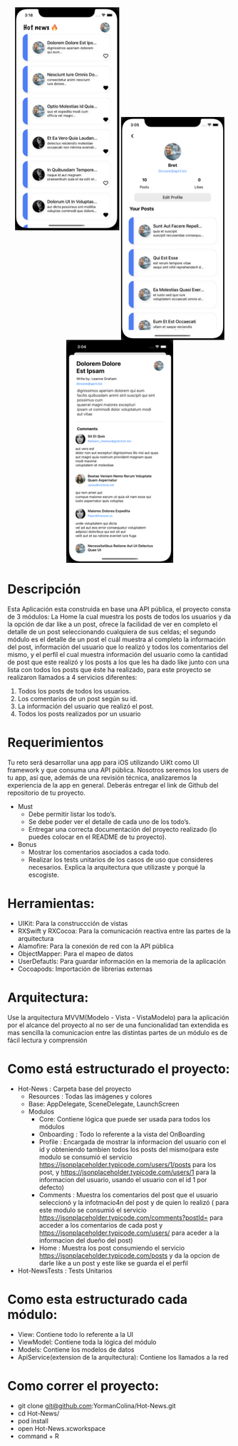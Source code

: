 <div align='center'>
<a href="url"><img src="https://github.com/YormanColina/Hot-News/blob/main/resources/Home.png" align="leading" height=500></a>
<a href="url"><img src="https://github.com/YormanColina/Hot-News/blob/main/resources/Profile.png" align="center" height=500></a>
<a href="url"><img src="https://github.com/YormanColina/Hot-News/blob/main/resources/Comments.png" align="trailing" height=500></a>
 </div>
  
  
#  Descripción 
<div align='left'>
Esta Aplicación esta construida en base una API pública, el proyecto consta de 3 módulos: La Home la cual muestra los posts de todos los usuarios y da la opción de dar like a un post, ofrece la facilidad de ver en completo el detalle de un post seleccionando cualquiera de sus celdas; el segundo módulo es el detalle de un post el cuál muestra al completo la información del post, información del usuario que lo realizó y todos los comentarios del mismo, y el perfíl el cual muestra información del usuario como la cantidad de post que este realizó y los posts a los que les ha dado like junto con una lista con todos los posts que éste ha realizado, para este proyecto se realizaron llamados a 4 servicios diferentes: 
 
 1) Todos los posts de todos los usuarios. 
 2) Los comentarios de un post según su id. 
 3) La información del usuario que realizó el post. 
 4) Todos los posts realizados por un usuario

 
 # Requerimientos
 
Tu reto será desarrollar una app para iOS utilizando UiKt como UI framework y que consuma una API pública. Nosotros seremos los users de tu app, así que, además de una revisión técnica, analizaremos la experiencia de la app en general. 
Deberás entregar el link de Github del repositorio de tu proyecto. 
- Must 
   - Debe permitir listar los todo’s. 
   - Se debe poder ver el detalle de cada uno de los todo’s. 
   - Entregar una correcta documentación del proyecto realizado (lo puedes colocar en el README de tu proyecto). 
- Bonus 
   - Mostrar los comentarios asociados a cada todo. 
   - Realizar los tests unitarios de los casos de uso que consideres necesarios. Explica la arquitectura que utilizaste y porqué la escogiste.
 
# Herramientas:
 
 - UIKit: Para la construccción de vistas
 - RXSwift y RXCocoa: Para la comunicación reactiva entre las partes de la arquitectura
 - Alamofire: Para la conexión de red con la API pública
 - ObjectMapper: Para el mapeo de datos
 - UserDefautls: Para guardar información en la memoria de la aplicación
 - Cocoapods: Importación de librerias externas
 
# Arquitectura:
 Use la arquitectura MVVM(Modelo - Vista - VistaModelo) para la aplicación por el alcance del proyecto al no ser de una funcionalidad tan extendida es mas sencilla la comunicacion entre las distintas partes de un módulo es de fácil lectura y comprensión
 
# Como está estructurado el proyecto:
- Hot-News : Carpeta base del proyecto
  - Resources : Todas las imágenes y colores
  - Base: AppDelegate, SceneDelegate, LaunchScreen
  - Modulos 
    - Core: Contiene lógica que puede ser usada para todos los módulos
    - Onboarding : Todo lo referente a la vista del OnBoarding
    - Profile : Encargada de mostrar la informacion del usuario con el id y obteniendo tambien todos los posts del mismo(para este modulo se consumió el servicio https://jsonplaceholder.typicode.com/users/1/posts para los post, y https://jsonplaceholder.typicode.com/users/1 para la informacion del usuario, usando el usuario con el id 1 por defecto)
    - Comments : Muestra los comentarios del post que el usuario seleccionó y la infotmacio4n del post y de quien lo realizó ( para este modulo se consumió el servicio https://jsonplaceholder.typicode.com/comments?postId= para acceder a los comentarios de cada post y https://jsonplaceholder.typicode.com/users/ para aceder a la informacion del dueño del post)
    - Home : Muestra los post consumiendo el servicio https://jsonplaceholder.typicode.com/posts y da la opcion de darle like a un post y este like se guarda el el perfil
 - Hot-NewsTests : Tests Unitarios
 
 # Como esta estructurado cada módulo:
- View: Contiene todo lo referente a la UI
- ViewModel: Contiene toda la lógica del módulo
- Models: Contiene los modelos de datos
- ApiService(extension de la arquitectura): Contiene los llamados a la red

 
 # Como correr el proyecto:
 - git clone git@github.com:YormanColina/Hot-News.git
 - cd Hot-News/
 - pod install
 - open Hot-News.xcworkspace
 - command + R
 
